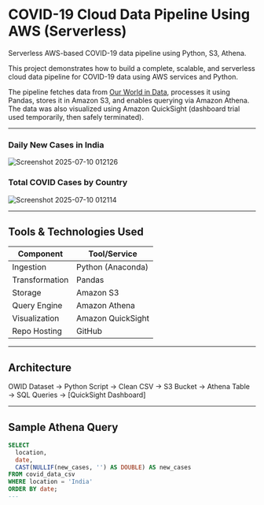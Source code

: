 # COVID-19 Cloud Data Pipeline Using AWS (Serverless)

Serverless AWS-based COVID-19 data pipeline using Python, S3, Athena.

This project demonstrates how to build a complete, scalable, and serverless cloud data pipeline for COVID-19 data using AWS services and Python.

The pipeline fetches data from [Our World in Data](https://ourworldindata.org/coronavirus-source-data), processes it using Pandas, stores it in Amazon S3, and enables querying via Amazon Athena. The data was also visualized using Amazon QuickSight (dashboard trial used temporarily, then safely terminated).

---

### Daily New Cases in India

![Screenshot 2025-07-10 012126](https://github.com/user-attachments/assets/78016206-3f2b-40be-8f2c-a2e0bc3fc549)

### Total COVID Cases by Country

![Screenshot 2025-07-10 012114](https://github.com/user-attachments/assets/b84c00bb-3f61-4919-bf3f-ecbde71f61c8)

---

## Tools & Technologies Used

| Component        | Tool/Service      |
|------------------|-------------------|
| Ingestion        | Python (Anaconda) |
| Transformation   | Pandas            |
| Storage          | Amazon S3         |
| Query Engine     | Amazon Athena     |
| Visualization    | Amazon QuickSight |
| Repo Hosting     | GitHub            |

---

## Architecture

OWID Dataset → Python Script → Clean CSV → S3 Bucket → Athena Table → SQL Queries → [QuickSight Dashboard]

---

## Sample Athena Query

```sql
SELECT
  location,
  date,
  CAST(NULLIF(new_cases, '') AS DOUBLE) AS new_cases
FROM covid_data_csv
WHERE location = 'India'
ORDER BY date;
---





